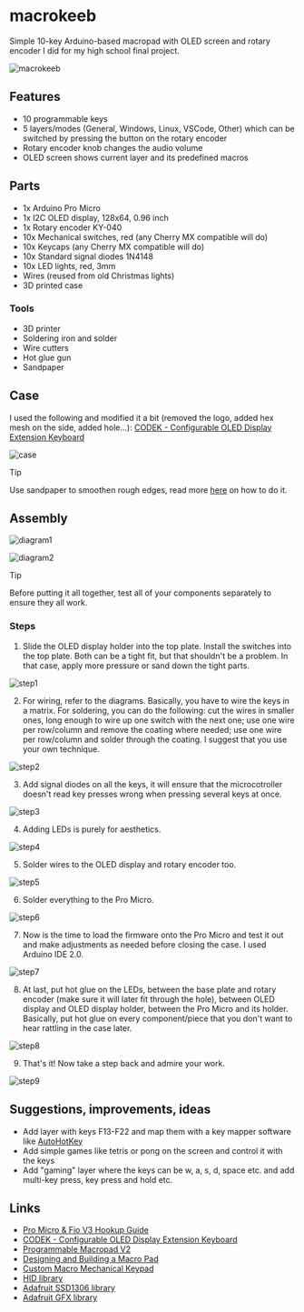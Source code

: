 # macrokeeb

Simple 10-key Arduino-based macropad with OLED screen and rotary encoder I did for my high school final project.

![macrokeeb](/images/macrokeeb_final_3.jpg)

## Features

- 10 programmable keys
- 5 layers/modes (General, Windows, Linux, VSCode, Other) which can be switched by pressing the button on the rotary encoder
- Rotary encoder knob changes the audio volume
- OLED screen shows current layer and its predefined macros

## Parts

- 1x Arduino Pro Micro
- 1x I2C OLED display, 128x64, 0.96 inch
- 1x Rotary encoder KY-040
- 10x Mechanical switches, red (any Cherry MX compatible will do)
- 10x Keycaps (any Cherry MX compatible will do)
- 10x Standard signal diodes 1N4148
- 10x LED lights, red, 3mm
- Wires (reused from old Christmas lights)
- 3D printed case

### Tools

- 3D printer
- Soldering iron and solder
- Wire cutters
- Hot glue gun
- Sandpaper

## Case

I used the following and modified it a bit (removed the logo, added hex mesh on the side, added hole...):
[CODEK - Configurable OLED Display Extension Keyboard](https://www.thingiverse.com/thing:4539723)

![case](/images/macrokeeb_3d_printed_case.jpg)

> [!TIP]
> Use sandpaper to smoothen rough edges, read more [here](https://www.3dsourced.com/guides/sanding-pla/) on how to do it.

## Assembly

![diagram1](/diagrams/assembly_diagram.jpg)

![diagram2](/diagrams/electric_diagram.jpg)

> [!TIP]
> Before putting it all together, test all of your components separately to ensure they all work.

### Steps

1. Slide the OLED display holder into the top plate. Install the switches into the top plate. Both can be a tight fit, but that shouldn't be a problem. In that case, apply more pressure or sand down the tight parts.

![step1](/images/macrokeeb_assembly_1.jpg)

2. For wiring, refer to the diagrams. Basically, you have to wire the keys in a matrix. For soldering, you can do the following: cut the wires in smaller ones, long enough to wire up one switch with the next one; use one wire per row/column and remove the coating where needed; use one wire per row/column and solder through the coating. I suggest that you use your own technique.

![step2](/images/macrokeeb_assembly_2.jpg)

3. Add signal diodes on all the keys, it will ensure that the microcotroller doesn't read key presses wrong when pressing several keys at once.

![step3](/images/macrokeeb_assembly_3.jpg)

4. Adding LEDs is purely for aesthetics.

![step4](/images/macrokeeb_assembly_4.jpg)

5. Solder wires to the OLED display and rotary encoder too.

![step5](/images/macrokeeb_assembly_5.jpg)

6. Solder everything to the Pro Micro.

![step6](/images/macrokeeb_assembly_6.jpg)

7. Now is the time to load the firmware onto the Pro Micro and test it out and make adjustments as needed before closing the case. I used Arduino IDE 2.0.

![step7](/images/macrokeeb_assembly_7.jpg)

8. At last, put hot glue on the LEDs, between the base plate and rotary encoder (make sure it will later fit through the hole), between OLED display and OLED display holder, between the Pro Micro and its holder. Basically, put hot glue on every component/piece that you don't want to hear rattling in the case later.

![step8](/images/macrokeeb_final_1.jpg)

9. That's it! Now take a step back and admire your work.

![step9](/images/macrokeeb_final_2.jpg)

## Suggestions, improvements, ideas

- Add layer with keys F13-F22 and map them with a key mapper software like [AutoHotKey](https://www.autohotkey.com/)
- Add simple games like tetris or pong on the screen and control it with the keys
- Add "gaming" layer where the keys can be w, a, s, d, space etc. and add multi-key press, key press and hold etc.

## Links

- [Pro Micro & Fio V3 Hookup Guide](https://learn.sparkfun.com/tutorials/pro-micro--fio-v3-hookup-guide/all)
- [CODEK - Configurable OLED Display Extension Keyboard](https://www.thingiverse.com/thing:4539723)
- [Programmable Macropad V2](https://www.instructables.com/Programmable-Macropad-V2/)
- [Designing and Building a Macro Pad](https://codevember.org/projects/designing-and-building-a-macro-pad/)
- [Custom Macro Mechanical Keypad](https://www.instructables.com/Custom-Macro-Mechanical-Keypad/)
- [HID library](https://github.com/NicoHood/HID)
- [Adafruit SSD1306 library](https://github.com/adafruit/Adafruit_SSD1306)
- [Adafruit GFX library](https://github.com/adafruit/Adafruit-GFX-Library)
